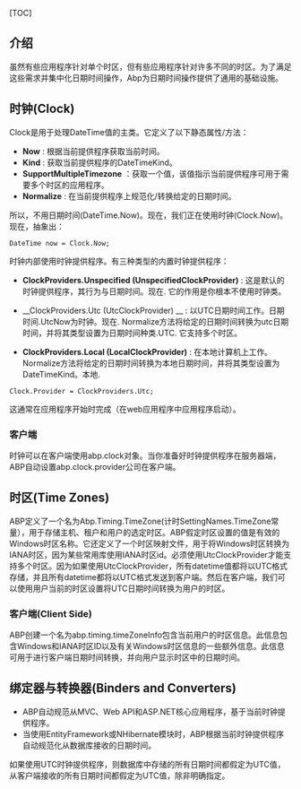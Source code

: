 [TOC]

## 介绍

虽然有些应用程序针对单个时区，但有些应用程序针对许多不同的时区。为了满足这些需求并集中化日期时间操作，Abp为日期时间操作提供了通用的基础设施。

## 时钟(Clock)

Clock是用于处理DateTime值的主类。它定义了以下静态属性/方法：

* __Now__ : 根据当前提供程序获取当前时间。
* __Kind__ : 获取当前提供程序的DateTimeKind。
* __SupportMultipleTimezone__ ：获取一个值，该值指示当前提供程序可用于需要多个时区的应用程序。
* __Normalize__ : 在当前提供程序上规范化/转换给定的日期时间。

所以，不用日期时间(DateTime.Now)。现在，我们正在使用时钟(Clock.Now)。现在，抽象出：

```
DateTime now = Clock.Now;
```

时钟内部使用时钟提供程序。有三种类型的内置时钟提供程序：

* __ClockProviders.Unspecified (UnspecifiedClockProvider)__ : 这是默认的时钟提供程序，其行为与日期时间。现在. 它的作用是你根本不使用时钟类。

* __ClockProviders.Utc (UtcClockProvider) __ :  以UTC日期时间工作。日期时间.UtcNow为时钟。现在. Normalize方法将给定的日期时间转换为utc日期时间，并将其类型设置为日期时间种类.UTC. 它支持多个时区。

* __ClockProviders.Local (LocalClockProvider)__ : 在本地计算机上工作。Normalize方法将给定的日期时间转换为本地日期时间，并将其类型设置为DateTimeKind。本地.

```
Clock.Provider = ClockProviders.Utc;
```
这通常在应用程序开始时完成（在web应用程序中应用程序启动）。

### 客户端

时钟可以在客户端使用abp.clock对象。当你准备好时钟提供程序在服务器端，ABP自动设置abp.clock.provider公司在客户端。

## 时区(Time Zones)

ABP定义了一个名为Abp.Timing.TimeZone(计时SettingNames.TimeZone常量），用于存储主机、租户和用户的选定时区。ABP假定时区设置的值是有效的Windows时区名称。它还定义了一个时区映射文件，用于将Windows时区转换为IANA时区，因为某些常用库使用IANA时区id。必须使用UtcClockProvider才能支持多个时区。因为如果使用UtcClockProvider，所有datetime值都将以UTC格式存储，并且所有datetime都将以UTC格式发送到客户端。然后在客户端，我们可以使用用户当前的时区设置将UTC日期时间转换为用户的时区。

### 客户端(Client Side)

ABP创建一个名为abp.timing.timeZoneInfo包含当前用户的时区信息。此信息包含Windows和IANA时区ID以及有关Windows时区信息的一些额外信息。此信息可用于进行客户端日期时间转换，并向用户显示时区中的日期时间。

## 绑定器与转换器(Binders and Converters)

* ABP自动规范从MVC、Web API和ASP.NET核心应用程序，基于当前时钟提供程序。
* 当使用EntityFramework或NHibernate模块时，ABP根据当前时钟提供程序自动规范化从数据库接收的日期时间。

如果使用UTC时钟提供程序，则数据库中存储的所有日期时间都假定为UTC值，从客户端接收的所有日期时间都假定为UTC值，除非明确指定。
